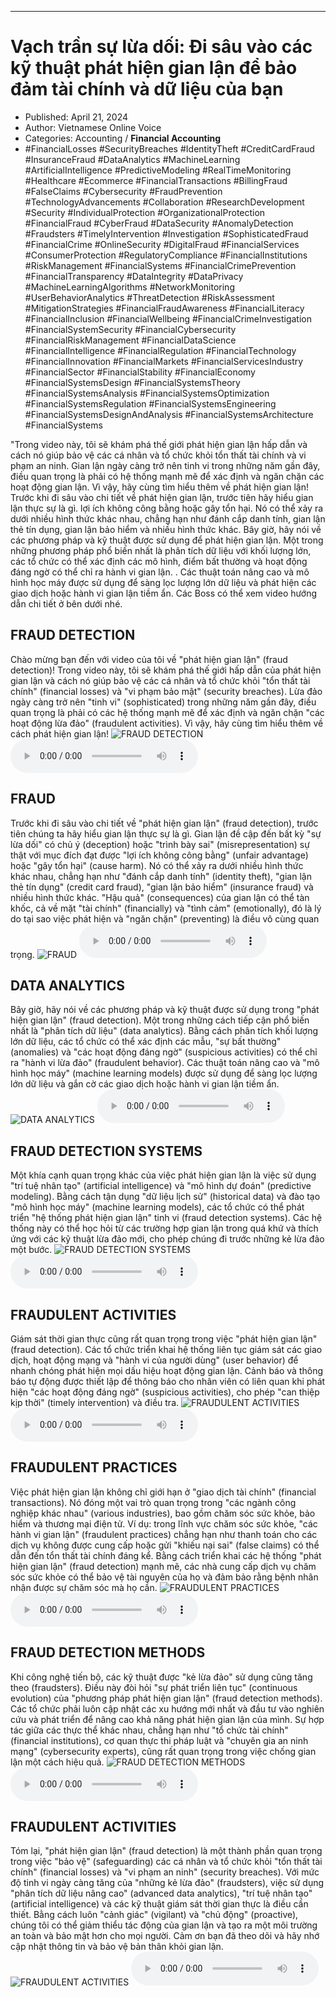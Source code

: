
---

# Vạch trần sự lừa dối: Đi sâu vào các kỹ thuật phát hiện gian lận để bảo đảm tài chính và dữ liệu của bạn

- Published: April 21, 2024
- Author: Vietnamese Online Voice
- Categories: Accounting / **Financial Accounting**
- #FinancialLosses #SecurityBreaches #IdentityTheft #CreditCardFraud #InsuranceFraud #DataAnalytics #MachineLearning #ArtificialIntelligence #PredictiveModeling #RealTimeMonitoring #Healthcare #Ecommerce #FinancialTransactions #BillingFraud #FalseClaims #Cybersecurity #FraudPrevention #TechnologyAdvancements #Collaboration #ResearchDevelopment #Security #IndividualProtection #OrganizationalProtection #FinancialFraud #CyberFraud #DataSecurity #AnomalyDetection #Fraudsters #TimelyIntervention #Investigation #SophisticatedFraud #FinancialCrime #OnlineSecurity #DigitalFraud #FinancialServices #ConsumerProtection #RegulatoryCompliance #FinancialInstitutions #RiskManagement #FinancialSystems #FinancialCrimePrevention #FinancialTransparency #DataIntegrity #DataPrivacy #MachineLearningAlgorithms #NetworkMonitoring #UserBehaviorAnalytics #ThreatDetection #RiskAssessment #MitigationStrategies #FinancialFraudAwareness #FinancialLiteracy #FinancialInclusion #FinancialWellbeing #FinancialCrimeInvestigation #FinancialSystemSecurity #FinancialCybersecurity #FinancialRiskManagement #FinancialDataScience #FinancialIntelligence #FinancialRegulation #FinancialTechnology #FinancialInnovation #FinancialMarkets #FinancialServicesIndustry #FinancialSector #FinancialStability #FinancialEconomy #FinancialSystemsDesign #FinancialSystemsTheory #FinancialSystemsAnalysis #FinancialSystemsOptimization #FinancialSystemsRegulation #FinancialSystemsEngineering #FinancialSystemsDesignAndAnalysis #FinancialSystemsArchitecture #FinancialSystems

"Trong video này, tôi sẽ khám phá thế giới phát hiện gian lận hấp dẫn và cách nó giúp bảo vệ các cá nhân và tổ chức khỏi tổn thất tài chính và vi phạm an ninh. Gian lận ngày càng trở nên tinh vi trong những năm gần đây, điều quan trọng là phải có hệ thống mạnh mẽ để xác định và ngăn chặn các hoạt động gian lận. Vì vậy, hãy cùng tìm hiểu thêm về phát hiện gian lận! Trước khi đi sâu vào chi tiết về phát hiện gian lận, trước tiên hãy hiểu gian lận thực sự là gì. lợi ích không công bằng hoặc gây tổn hại. Nó có thể xảy ra dưới nhiều hình thức khác nhau, chẳng hạn như đánh cắp danh tính, gian lận thẻ tín dụng, gian lận bảo hiểm và nhiều hình thức khác. Bây giờ, hãy nói về các phương pháp và kỹ thuật được sử dụng để phát hiện gian lận. Một trong những phương pháp phổ biến nhất là phân tích dữ liệu với khối lượng lớn, các tổ chức có thể xác định các mô hình, điểm bất thường và hoạt động đáng ngờ có thể chỉ ra hành vi gian lận. . Các thuật toán nâng cao và mô hình học máy được sử dụng để sàng lọc lượng lớn dữ liệu và phát hiện các giao dịch hoặc hành vi gian lận tiềm ẩn. Các Boss có thể xem video hướng dẫn chi tiết ở bên dưới nhé.


## FRAUD DETECTION

Chào mừng bạn đến với video của tôi về "phát hiện gian lận" (fraud detection)! Trong video này, tôi sẽ khám phá thế giới hấp dẫn của phát hiện gian lận và cách nó giúp bảo vệ các cá nhân và tổ chức khỏi "tổn thất tài chính" (financial losses) và "vi phạm bảo mật" (security breaches). Lừa đảo ngày càng trở nên "tinh vi" (sophisticated) trong những năm gần đây, điều quan trọng là phải có các hệ thống mạnh mẽ để xác định và ngăn chặn "các hoạt động lừa đảo" (fraudulent activities). Vì vậy, hãy cùng tìm hiểu thêm về cách phát hiện gian lận!
![FRAUD DETECTION](https://http-archiver-apis-production-80.schnworks.com/storage/images/transitions/2024-04-21/transition--55683913036-Montserrat-SemiBold-004895.jpg)
<audio controls>
    <source src="https://http-archiver-apis-production-80.schnworks.com/storage/audio/file-1432171806.mp3" type="audio/mpeg">
</audio>



## FRAUD

Trước khi đi sâu vào chi tiết về "phát hiện gian lận" (fraud detection), trước tiên chúng ta hãy hiểu gian lận thực sự là gì. Gian lận đề cập đến bất kỳ "sự lừa dối" có chủ ý (deception) hoặc "trình bày sai" (misrepresentation) sự thật với mục đích đạt được "lợi ích không công bằng" (unfair advantage) hoặc "gây tổn hại" (cause harm). Nó có thể xảy ra dưới nhiều hình thức khác nhau, chẳng hạn như "đánh cắp danh tính" (identity theft), "gian lận thẻ tín dụng" (credit card fraud), "gian lận bảo hiểm" (insurance fraud) và nhiều hình thức khác. "Hậu quả" (consequences) của gian lận có thể tàn khốc, cả về mặt "tài chính" (financially) và "tình cảm" (emotionally), đó là lý do tại sao việc phát hiện và "ngăn chặn" (preventing) là điều vô cùng quan trọng.
![FRAUD](https://http-archiver-apis-production-80.schnworks.com/storage/images/transitions/2024-04-21/transition--10035912563-Montserrat-SemiBold-880E4F.jpg)
<audio controls>
    <source src="https://http-archiver-apis-production-80.schnworks.com/storage/audio/file-38894560805.mp3" type="audio/mpeg">
</audio>



## DATA ANALYTICS

Bây giờ, hãy nói về các phương pháp và kỹ thuật được sử dụng trong "phát hiện gian lận" (fraud detection). Một trong những cách tiếp cận phổ biến nhất là "phân tích dữ liệu" (data analytics). Bằng cách phân tích khối lượng lớn dữ liệu, các tổ chức có thể xác định các mẫu, "sự bất thường" (anomalies) và "các hoạt động đáng ngờ" (suspicious activities) có thể chỉ ra "hành vi lừa đảo" (fraudulent behavior). Các thuật toán nâng cao và "mô hình học máy" (machine learning models) được sử dụng để sàng lọc lượng lớn dữ liệu và gắn cờ các giao dịch hoặc hành vi gian lận tiềm ẩn.
![DATA ANALYTICS](https://http-archiver-apis-production-80.schnworks.com/storage/images/transitions/2024-04-21/transition-17788218973-Montserrat-Thin-880E4F.jpg)
<audio controls>
    <source src="https://http-archiver-apis-production-80.schnworks.com/storage/audio/file-17691870974.mp3" type="audio/mpeg">
</audio>



## FRAUD DETECTION SYSTEMS

Một khía cạnh quan trọng khác của việc phát hiện gian lận là việc sử dụng "trí tuệ nhân tạo" (artificial intelligence) và "mô hình dự đoán" (predictive modeling). Bằng cách tận dụng "dữ liệu lịch sử" (historical data) và đào tạo "mô hình học máy" (machine learning models), các tổ chức có thể phát triển "hệ thống phát hiện gian lận" tinh vi (fraud detection systems). Các hệ thống này có thể học hỏi từ các trường hợp gian lận trong quá khứ và thích ứng với các kỹ thuật lừa đảo mới, cho phép chúng đi trước những kẻ lừa đảo một bước.
![FRAUD DETECTION SYSTEMS](https://http-archiver-apis-production-80.schnworks.com/storage/images/transitions/2024-04-21/transition--81933582704-Montserrat-Thin-7B1FA2.jpg)
<audio controls>
    <source src="https://http-archiver-apis-production-80.schnworks.com/storage/audio/file-1485681866.mp3" type="audio/mpeg">
</audio>



## FRAUDULENT ACTIVITIES

Giám sát thời gian thực cũng rất quan trọng trong việc "phát hiện gian lận" (fraud detection). Các tổ chức triển khai hệ thống liên tục giám sát các giao dịch, hoạt động mạng và "hành vi của người dùng" (user behavior) để nhanh chóng phát hiện mọi dấu hiệu hoạt động gian lận. Cảnh báo và thông báo tự động được thiết lập để thông báo cho nhân viên có liên quan khi phát hiện "các hoạt động đáng ngờ" (suspicious activities), cho phép "can thiệp kịp thời" (timely intervention) và điều tra.
![FRAUDULENT ACTIVITIES](https://http-archiver-apis-production-80.schnworks.com/storage/images/transitions/2024-04-21/transition-27107340487-Montserrat-ExtraBold-7B1FA2.jpg)
<audio controls>
    <source src="https://http-archiver-apis-production-80.schnworks.com/storage/audio/file-3719904534.mp3" type="audio/mpeg">
</audio>



## FRAUDULENT PRACTICES

Việc phát hiện gian lận không chỉ giới hạn ở "giao dịch tài chính" (financial transactions). Nó đóng một vai trò quan trọng trong "các ngành công nghiệp khác nhau" (various industries), bao gồm chăm sóc sức khỏe, bảo hiểm và thương mại điện tử. Ví dụ: trong lĩnh vực chăm sóc sức khỏe, "các hành vi gian lận" (fraudulent practices) chẳng hạn như thanh toán cho các dịch vụ không được cung cấp hoặc gửi "khiếu nại sai" (false claims) có thể dẫn đến tổn thất tài chính đáng kể. Bằng cách triển khai các hệ thống "phát hiện gian lận" (fraud detection) mạnh mẽ, các nhà cung cấp dịch vụ chăm sóc sức khỏe có thể bảo vệ tài nguyên của họ và đảm bảo rằng bệnh nhân nhận được sự chăm sóc mà họ cần.
![FRAUDULENT PRACTICES](https://http-archiver-apis-production-80.schnworks.com/storage/images/transitions/2024-04-21/transition--11535174608-Montserrat-SemiBold-283593.jpg)
<audio controls>
    <source src="https://http-archiver-apis-production-80.schnworks.com/storage/audio/file-15802765105.mp3" type="audio/mpeg">
</audio>



## FRAUD DETECTION METHODS

Khi công nghệ tiến bộ, các kỹ thuật được "kẻ lừa đảo" sử dụng cũng tăng theo (fraudsters). Điều này đòi hỏi "sự phát triển liên tục" (continuous evolution) của "phương pháp phát hiện gian lận" (fraud detection methods). Các tổ chức phải luôn cập nhật các xu hướng mới nhất và đầu tư vào nghiên cứu và phát triển để nâng cao khả năng phát hiện gian lận của mình. Sự hợp tác giữa các thực thể khác nhau, chẳng hạn như "tổ chức tài chính" (financial institutions), cơ quan thực thi pháp luật và "chuyên gia an ninh mạng" (cybersecurity experts), cũng rất quan trọng trong việc chống gian lận một cách hiệu quả.
![FRAUD DETECTION METHODS](https://http-archiver-apis-production-80.schnworks.com/storage/images/transitions/2024-04-21/transition-12951960168-Montserrat-Medium-673AB7.jpg)
<audio controls>
    <source src="https://http-archiver-apis-production-80.schnworks.com/storage/audio/file-4385917190.mp3" type="audio/mpeg">
</audio>



## FRAUDULENT ACTIVITIES

Tóm lại, "phát hiện gian lận" (fraud detection) là một thành phần quan trọng trong việc "bảo vệ" (safeguarding) các cá nhân và tổ chức khỏi "tổn thất tài chính" (financial losses) và "vi phạm an ninh" (security breaches). Với mức độ tinh vi ngày càng tăng của "những kẻ lừa đảo" (fraudsters), việc sử dụng "phân tích dữ liệu nâng cao" (advanced data analytics), "trí tuệ nhân tạo" (artificial intelligence) và các kỹ thuật giám sát thời gian thực là điều cần thiết. Bằng cách luôn "cảnh giác" (vigilant) và "chủ động" (proactive), chúng tôi có thể giảm thiểu tác động của gian lận và tạo ra một môi trường an toàn và bảo mật hơn cho mọi người. Cảm ơn bạn đã theo dõi và hãy nhớ cập nhật thông tin và bảo vệ bản thân khỏi gian lận.
![FRAUDULENT ACTIVITIES](https://http-archiver-apis-production-80.schnworks.com/storage/images/transitions/2024-04-21/transition-20275845726-Montserrat-Thin-004895.jpg)
<audio controls>
    <source src="https://http-archiver-apis-production-80.schnworks.com/storage/audio/file-2572122695.mp3" type="audio/mpeg">
</audio>

